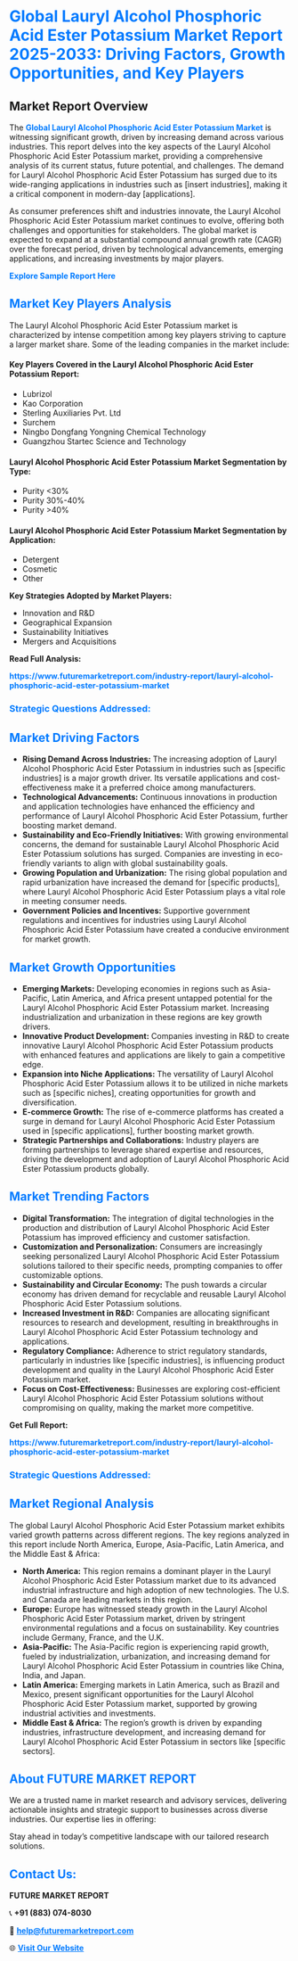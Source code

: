 <h1 style="color: #007BFF;">Global Lauryl Alcohol Phosphoric Acid Ester Potassium Market Report 2025-2033: Driving Factors, Growth Opportunities, and Key Players</h1>

<section id="overview">
<h2>Market Report Overview</h2>
<p>The <a href="https://www.futuremarketreport.com/industry-report/lauryl-alcohol-phosphoric-acid-ester-potassium-market" style="color: #007BFF; text-decoration: none;"><strong>Global Lauryl Alcohol Phosphoric Acid Ester Potassium Market</strong></a> is witnessing significant growth, driven by increasing demand across various industries. This report delves into the key aspects of the Lauryl Alcohol Phosphoric Acid Ester Potassium market, providing a comprehensive analysis of its current status, future potential, and challenges. The demand for Lauryl Alcohol Phosphoric Acid Ester Potassium has surged due to its wide-ranging applications in industries such as [insert industries], making it a critical component in modern-day [applications].</p>
<p>As consumer preferences shift and industries innovate, the Lauryl Alcohol Phosphoric Acid Ester Potassium market continues to evolve, offering both challenges and opportunities for stakeholders. The global market is expected to expand at a substantial compound annual growth rate (CAGR) over the forecast period, driven by technological advancements, emerging applications, and increasing investments by major players.</p>
</section>

<section id="overview">
<p><a href="https://www.futuremarketreport.com/request-sample/reportId=89548" style="color: #007BFF; text-decoration: none;"><strong>Explore Sample Report Here</strong></a></p>
</section>

<section id="key-players">
<h2 style="color: #007BFF;">Market Key Players Analysis</h2>
<p>The Lauryl Alcohol Phosphoric Acid Ester Potassium market is characterized by intense competition among key players striving to capture a larger market share. Some of the leading companies in the market include:</p>
<h4>Key Players Covered in the Lauryl Alcohol Phosphoric Acid Ester Potassium Report:</h4>
<ul><li>Lubrizol</li><li>Kao Corporation</li><li>Sterling Auxiliaries Pvt. Ltd</li><li>Surchem</li><li>Ningbo Dongfang Yongning Chemical Technology</li><li>Guangzhou Startec Science and Technology</li></ul>
<h4>Lauryl Alcohol Phosphoric Acid Ester Potassium Market Segmentation by Type:</h4>
<ul><li>Purity &lt;30%</li><li>Purity 30%-40%</li><li>Purity &gt;40%</li></ul>

<h4>Lauryl Alcohol Phosphoric Acid Ester Potassium Market Segmentation by Application:</h4>
<ul><li>Detergent</li><li>Cosmetic</li><li>Other</li></ul>
<p><strong>Key Strategies Adopted by Market Players:</strong></p>
<ul>
<li>Innovation and R&D</li>
<li>Geographical Expansion</li>
<li>Sustainability Initiatives</li>
<li>Mergers and Acquisitions</li>
</ul>
</section>

<section>
<p><strong>Read Full Analysis: </strong></p><a href="https://www.futuremarketreport.com/industry-report/lauryl-alcohol-phosphoric-acid-ester-potassium-market" style="color: #007BFF; text-decoration: none;"><strong>https://www.futuremarketreport.com/industry-report/lauryl-alcohol-phosphoric-acid-ester-potassium-market</strong></a>
<h3 style="color: #007BFF;">Strategic Questions Addressed:</h3>
</section>

<section id="driving-factors">
<h2 style="color: #007BFF;">Market Driving Factors</h2>
<ul>
<li><strong>Rising Demand Across Industries:</strong> The increasing adoption of Lauryl Alcohol Phosphoric Acid Ester Potassium in industries such as [specific industries] is a major growth driver. Its versatile applications and cost-effectiveness make it a preferred choice among manufacturers.</li>
<li><strong>Technological Advancements:</strong> Continuous innovations in production and application technologies have enhanced the efficiency and performance of Lauryl Alcohol Phosphoric Acid Ester Potassium, further boosting market demand.</li>
<li><strong>Sustainability and Eco-Friendly Initiatives:</strong> With growing environmental concerns, the demand for sustainable Lauryl Alcohol Phosphoric Acid Ester Potassium solutions has surged. Companies are investing in eco-friendly variants to align with global sustainability goals.</li>
<li><strong>Growing Population and Urbanization:</strong> The rising global population and rapid urbanization have increased the demand for [specific products], where Lauryl Alcohol Phosphoric Acid Ester Potassium plays a vital role in meeting consumer needs.</li>
<li><strong>Government Policies and Incentives:</strong> Supportive government regulations and incentives for industries using Lauryl Alcohol Phosphoric Acid Ester Potassium have created a conducive environment for market growth.</li>
</ul>
</section>

<section id="growth-opportunities">
<h2 style="color: #007BFF;">Market Growth Opportunities</h2>
<ul>
<li><strong>Emerging Markets:</strong> Developing economies in regions such as Asia-Pacific, Latin America, and Africa present untapped potential for the Lauryl Alcohol Phosphoric Acid Ester Potassium market. Increasing industrialization and urbanization in these regions are key growth drivers.</li>
<li><strong>Innovative Product Development:</strong> Companies investing in R&D to create innovative Lauryl Alcohol Phosphoric Acid Ester Potassium products with enhanced features and applications are likely to gain a competitive edge.</li>
<li><strong>Expansion into Niche Applications:</strong> The versatility of Lauryl Alcohol Phosphoric Acid Ester Potassium allows it to be utilized in niche markets such as [specific niches], creating opportunities for growth and diversification.</li>
<li><strong>E-commerce Growth:</strong> The rise of e-commerce platforms has created a surge in demand for Lauryl Alcohol Phosphoric Acid Ester Potassium used in [specific applications], further boosting market growth.</li>
<li><strong>Strategic Partnerships and Collaborations:</strong> Industry players are forming partnerships to leverage shared expertise and resources, driving the development and adoption of Lauryl Alcohol Phosphoric Acid Ester Potassium products globally.</li>
</ul>
</section>

<section id="trending-factors">
<h2 style="color: #007BFF;">Market Trending Factors</h2>
<ul>
<li><strong>Digital Transformation:</strong> The integration of digital technologies in the production and distribution of Lauryl Alcohol Phosphoric Acid Ester Potassium has improved efficiency and customer satisfaction.</li>
<li><strong>Customization and Personalization:</strong> Consumers are increasingly seeking personalized Lauryl Alcohol Phosphoric Acid Ester Potassium solutions tailored to their specific needs, prompting companies to offer customizable options.</li>
<li><strong>Sustainability and Circular Economy:</strong> The push towards a circular economy has driven demand for recyclable and reusable Lauryl Alcohol Phosphoric Acid Ester Potassium solutions.</li>
<li><strong>Increased Investment in R&D:</strong> Companies are allocating significant resources to research and development, resulting in breakthroughs in Lauryl Alcohol Phosphoric Acid Ester Potassium technology and applications.</li>
<li><strong>Regulatory Compliance:</strong> Adherence to strict regulatory standards, particularly in industries like [specific industries], is influencing product development and quality in the Lauryl Alcohol Phosphoric Acid Ester Potassium market.</li>
<li><strong>Focus on Cost-Effectiveness:</strong> Businesses are exploring cost-efficient Lauryl Alcohol Phosphoric Acid Ester Potassium solutions without compromising on quality, making the market more competitive.</li>
</ul>
</section>

<section>
<p><strong>Get Full Report: </strong></p><a href="https://www.futuremarketreport.com/industry-report/lauryl-alcohol-phosphoric-acid-ester-potassium-market" style="color: #007BFF; text-decoration: none;"><strong>https://www.futuremarketreport.com/industry-report/lauryl-alcohol-phosphoric-acid-ester-potassium-market</strong></a>
<h3 style="color: #007BFF;">Strategic Questions Addressed:</h3>
</section>


<section id="regional-analysis">
<h2 style="color: #007BFF;">Market Regional Analysis</h2>
<p>The global Lauryl Alcohol Phosphoric Acid Ester Potassium market exhibits varied growth patterns across different regions. The key regions analyzed in this report include North America, Europe, Asia-Pacific, Latin America, and the Middle East & Africa:</p>
<ul>
<li><strong>North America:</strong> This region remains a dominant player in the Lauryl Alcohol Phosphoric Acid Ester Potassium market due to its advanced industrial infrastructure and high adoption of new technologies. The U.S. and Canada are leading markets in this region.</li>
<li><strong>Europe:</strong> Europe has witnessed steady growth in the Lauryl Alcohol Phosphoric Acid Ester Potassium market, driven by stringent environmental regulations and a focus on sustainability. Key countries include Germany, France, and the U.K.</li>
<li><strong>Asia-Pacific:</strong> The Asia-Pacific region is experiencing rapid growth, fueled by industrialization, urbanization, and increasing demand for Lauryl Alcohol Phosphoric Acid Ester Potassium in countries like China, India, and Japan.</li>
<li><strong>Latin America:</strong> Emerging markets in Latin America, such as Brazil and Mexico, present significant opportunities for the Lauryl Alcohol Phosphoric Acid Ester Potassium market, supported by growing industrial activities and investments.</li>
<li><strong>Middle East & Africa:</strong> The region’s growth is driven by expanding industries, infrastructure development, and increasing demand for Lauryl Alcohol Phosphoric Acid Ester Potassium in sectors like [specific sectors].</li>
</ul>
</section>

<footer>
<h2 style="color: #007BFF;">About FUTURE MARKET REPORT</h2>
<p>We are a trusted name in market research and advisory services, delivering actionable insights and strategic support to businesses across diverse industries. Our expertise lies in offering:</p>

<p>Stay ahead in today’s competitive landscape with our tailored research solutions.</p>

<h2 style="color: #007BFF;">Contact Us:</h2>
<p><strong>FUTURE MARKET REPORT</strong></p>
<p>📞 <strong>+91 (883) 074-8030</strong></p>
<p>📧 <strong><a href="mailto:help@futuremarketreport.com" style="color: #007BFF;">help@futuremarketreport.com</a></strong></p>
<p>🌐 <strong><a href="https://www.futuremarketreport.com/" style="color: #007BFF;">Visit Our Website</a></strong></p>
</footer>